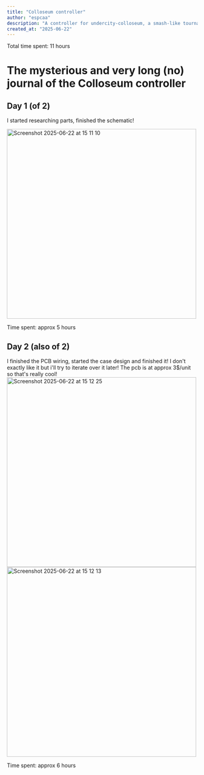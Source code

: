 ```yaml
---
title: "Colloseum controller"
author: "espcaa"
description: "A controller for undercity-colloseum, a smash-like tournament game at Highway"
created_at: "2025-06-22"
---
```


Total time spent: 11 hours

# The mysterious and very long (no) journal of the Colloseum controller

## Day 1 (of 2)

I started researching parts, finished the schematic!

<img width="500" alt="Screenshot 2025-06-22 at 15 11 10" src="https://github.com/user-attachments/assets/2f36daa7-206c-4012-bb3b-2bdbc4f06a2d" />

Time spent: approx 5 hours

## Day 2 (also of 2)

I finished the PCB wiring, started the case design and finished it! I don't exactly like it but i'll try to iterate over it later!
The pcb is at approx 3$/unit so that's really cool!
<img width="500" alt="Screenshot 2025-06-22 at 15 12 25" src="https://github.com/user-attachments/assets/03af94ab-572b-4f82-a1da-e22c0890a9a6" />
<img width="500" alt="Screenshot 2025-06-22 at 15 12 13" src="https://github.com/user-attachments/assets/6cf966bb-f9ad-4bc4-be44-9b17aa085534" />

Time spent: approx 6 hours
